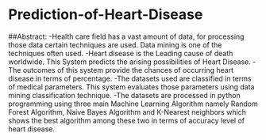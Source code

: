 # Prediction-of-Heart-Disease
##Abstract:
-Health care field has a vast amount of data, for processing those data certain techniques are used. Data mining is one of the techniques often used. 
-Heart disease is the Leading cause of death worldwide. This System predicts the arising possibilities of Heart Disease. 
-The outcomes of this system provide the chances of occurring heart disease in terms of percentage. 
-The datasets used are classified in terms of medical parameters. This system evaluates those parameters using data mining classification technique. 
-The datasets are processed in python programming using three main Machine Learning Algorithm namely Random Forest Algorithm, Naive Bayes Algorithm and K-Nearest neighbors which shows the best algorithm among these two in terms of accuracy level of heart disease.
